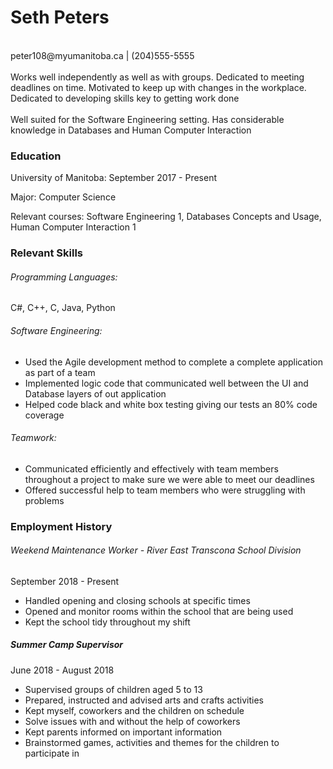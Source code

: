 # Seth Peters
<br>
peter108@myumanitoba.ca | (204)555-5555
<br>
<br>
Works well independently as well as with groups. Dedicated to meeting deadlines on time. Motivated to keep up with changes in the workplace. Dedicated to developing skills key to getting work done
<br>
<br>
Well suited for the Software Engineering setting. Has considerable knowledge in Databases and Human Computer Interaction

### Education
University of Manitoba: September 2017 - Present

Major: Computer Science

Relevant courses: Software Engineering 1, Databases Concepts and Usage, Human Computer Interaction 1
### Relevant Skills
###### Programming Languages:
 C#, C++, C, Java, Python
###### Software Engineering:
* Used the Agile development method to complete a complete application as part of a team
* Implemented logic code that communicated well between the UI and Database layers of out application
* Helped code black and white box testing giving our tests an 80% code coverage

###### Teamwork:
* Communicated efficiently and effectively with team members throughout a project to make sure we were able to meet our deadlines
* Offered successful help to team members who were struggling with problems

### Employment History

###### Weekend Maintenance Worker - River East Transcona School Division
September 2018 - Present
* Handled opening and closing schools at specific times
* Opened and monitor rooms within the school that are being used
* Kept the school tidy throughout my shift

##### Summer Camp Supervisor
June 2018 - August 2018
* Supervised groups of children aged 5 to 13
* Prepared, instructed and advised arts and crafts activities
* Kept myself, coworkers and the children on schedule
* Solve issues with and without the help of coworkers
* Kept parents informed on important information
* Brainstormed games, activities and themes for the children to participate in
